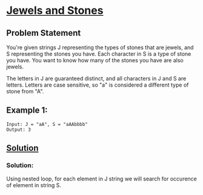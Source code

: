 # [Jewels and Stones](https://leetcode.com/problems/jewels-and-stones/)
## Problem Statement
You're given strings J representing the types of stones that are jewels, and S representing the stones you have.  Each character in S is a type of stone you have.  You want to know how many of the stones you have are also jewels.

The letters in J are guaranteed distinct, and all characters in J and S are letters. Letters are case sensitive, so "a" is considered a different type of stone from "A".

## __Example 1:__
```
Input: J = "aA", S = "aAAbbbb"
Output: 3

```

## [Solution](https://github.com/Adityathakur3029/CODING/blob/master/Jewels%20and%20Stones/sol.cpp)

### Solution: 
Using nested loop, for each element in J string we will search for occurence of element in string S.